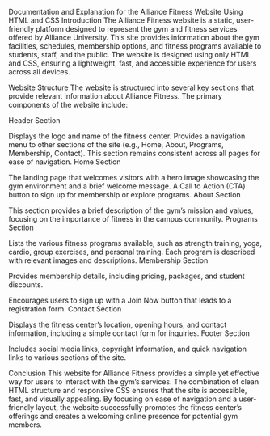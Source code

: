 Documentation and Explanation for the Alliance Fitness Website Using HTML and CSS
Introduction
The Alliance Fitness website is a static, user-friendly platform designed to represent the gym and fitness services offered by Alliance University. This site provides information about the gym facilities, schedules, membership options, and fitness programs available to students, staff, and the public. The website is designed using only HTML and CSS, ensuring a lightweight, fast, and accessible experience for users across all devices.

Website Structure
The website is structured into several key sections that provide relevant information about Alliance Fitness. The primary components of the website include:

Header Section

Displays the logo and name of the fitness center.
Provides a navigation menu to other sections of the site (e.g., Home, About, Programs, Membership, Contact).
This section remains consistent across all pages for ease of navigation.
Home Section

The landing page that welcomes visitors with a hero image showcasing the gym environment and a brief welcome message.
A Call to Action (CTA) button to sign up for membership or explore programs.
About Section

This section provides a brief description of the gym’s mission and values, focusing on the importance of fitness in the campus community.
Programs Section

Lists the various fitness programs available, such as strength training, yoga, cardio, group exercises, and personal training.
Each program is described with relevant images and descriptions.
Membership Section

Provides membership details, including pricing, packages, and student discounts.


Encourages users to sign up with a Join Now button that leads to a registration form.
Contact Section

Displays the fitness center’s location, opening hours, and contact information, including a simple contact form for inquiries.
Footer Section

Includes social media links, copyright information, and quick navigation links to various sections of the site.

Conclusion
This website for Alliance Fitness provides a simple yet effective way for users to interact with the gym’s services. 
The combination of clean HTML structure and responsive CSS ensures that the site is accessible, fast, and visually appealing.
By focusing on ease of navigation and a user-friendly layout, the website successfully promotes the fitness center’s offerings and creates a welcoming online presence for potential gym members.
